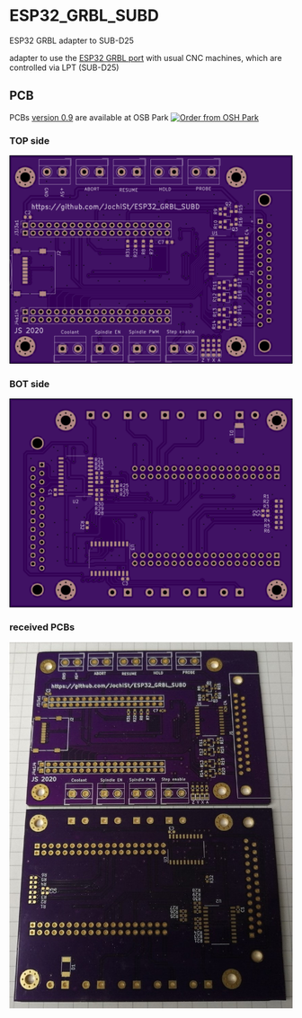 # ESP32_GRBL_SUBD

ESP32 GRBL adapter to SUB-D25

adapter to use the [ESP32 GRBL port](https://github.com/bdring/Grbl_Esp32) with
usual CNC machines, which are controlled via LPT (SUB-D25)

## PCB
PCBs [version 0.9](https://github.com/JochiSt/ESP32_GRBL_SUBD/releases/tag/v0.9) are available at OSB Park
<a href="https://oshpark.com/shared_projects/YlJFIhHw"><img src="https://oshpark.com/assets/badge-5b7ec47045b78aef6eb9d83b3bac6b1920de805e9a0c227658eac6e19a045b9c.png" alt="Order from OSH Park"></img></a>

### TOP side
![OSHpark Render TOP](/images/ESP32_GRBL_SUBD_TOP.png)

### BOT side
![OSHpark Render BOT](/images/ESP32_GRBL_SUBD_BOT.png)

### received PCBs
![OSHpark received](/images/oshpark_rev0.9_2020.jpg)
